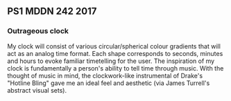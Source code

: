 ## PS1 MDDN 242 2017

### Outrageous clock

My clock will consist of various circular/spherical colour gradients that will act as an analog time format. Each shape corresponds to seconds, minutes and hours to evoke familiar timetelling for the user.
The inspiration of my clock is fundamentally a person's ability to tell time through music. With the thought of music in mind, the clockwork-like instrumental of Drake's "Hotline Bling" gave me an ideal feel and aesthetic (via James Turrell's abstract visual sets).

